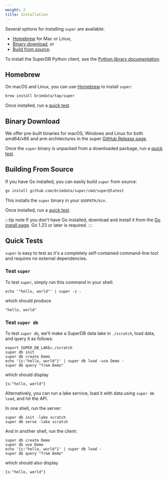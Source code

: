 ```yaml
---
weight: 2
title: Installation
---
```


Several options for installing `super` are available:
* [Homebrew](#homebrew) for Mac or Linux,
* [Binary download](#binary-download), or
* [Build from source](#building-from-source).

To install the SuperDB Python client, see the
[Python library documentation](libraries/python.md).

## Homebrew

On macOS and Linux, you can use [Homebrew](https://brew.sh/) to install `super`:

```bash
brew install brimdata/tap/super
```

Once installed, run a [quick test](#quick-tests).

## Binary Download

We offer pre-built binaries for macOS, Windows and Linux for both amd64/x86 and arm
architectures in the super [GitHub Release page](https://github.com/brimdata/super/releases).

Once the `super` binary is unpacked from a downloaded package, run a [quick test](#quick-tests).

## Building From Source

If you have Go installed, you can easily build `super` from source:

```bash
go install github.com/brimdata/super/cmd/super@latest
```

This installs the `super` binary in your `$GOPATH/bin`.

Once installed, run a [quick test](#quick-tests).

:::tip note
If you don't have Go installed, download and install it from the
[Go install page](https://golang.org/doc/install). Go 1.23 or later is
required.
:::

## Quick Tests

`super` is easy to test as it's a completely self-contained
command-line tool and requires no external dependencies.

### Test `super`

To test `super`, simply run this command in your shell:
```mdtest-command
echo '"hello, world"' | super -z -
```
which should produce
```mdtest-output
"hello, world"
```

### Test `super db`

To test `super db`, we'll make a SuperDB data lake in `./scratch`, load data, and query it
as follows:
```
export SUPER_DB_LAKE=./scratch
super db init
super db create Demo
echo '{s:"hello, world"}' | super db load -use Demo -
super db query "from Demo"
```
which should display
```
{s:"hello, world"}
```
Alternatively, you can run a lake service, load it with data using `super db load`,
and hit the API.

In one shell, run the server:
```
super db init -lake scratch
super db serve -lake scratch
```
And in another shell, run the client:
```
super db create Demo
super db use Demo
echo '{s:"hello, world"}' | super db load -
super db query "from Demo"
```
which should also display
```
{s:"hello, world"}
```
